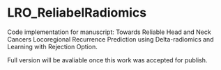 # LRO_ReliabelRadiomics
Code implementation for manuscript: Towards Reliable Head and Neck Cancers Locoregional Recurrence Prediction using Delta-radiomics and Learning with Rejection Option.

Full version will be avaliable once this work was accepted for publish.

